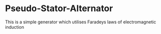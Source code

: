 # Pseudo-Stator-Alternator
This is a simple generator which utilises Faradeys laws of electromagnetic induction
